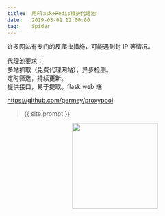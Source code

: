 ```yaml
---              
title:  用Flask+Redis维护代理池
date:   2019-03-01 12:00:00
tag:    Spider
---
```



<head><link rel="stylesheet" href="../css/rouge.css"></head>
许多网站有专门的反爬虫措施，可能遇到封 IP 等情况。    

代理池要求：    
多站抓取（免费代理网站），异步检测。    
定时筛选，持续更新。     
提供接口，易于提取。flask web 端

https://github.com/germey/proxypool














> {{ site.prompt }}    

<div  align="center">       
<img src="https://rengui520.github.io/images/wechart.jpg" width = "200" height = "200"/> 